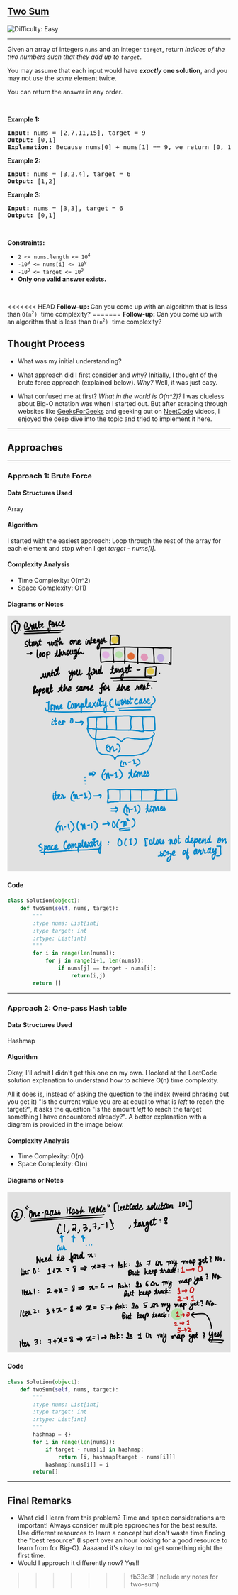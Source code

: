 <h2><a href="https://leetcode.com/problems/two-sum">Two Sum</a></h2> <img src='https://img.shields.io/badge/Difficulty-Easy-brightgreen' alt='Difficulty: Easy' /><hr><p>Given an array of integers <code>nums</code>&nbsp;and an integer <code>target</code>, return <em>indices of the two numbers such that they add up to <code>target</code></em>.</p>

<p>You may assume that each input would have <strong><em>exactly</em> one solution</strong>, and you may not use the <em>same</em> element twice.</p>

<p>You can return the answer in any order.</p>

<p>&nbsp;</p>
<p><strong class="example">Example 1:</strong></p>

<pre>
<strong>Input:</strong> nums = [2,7,11,15], target = 9
<strong>Output:</strong> [0,1]
<strong>Explanation:</strong> Because nums[0] + nums[1] == 9, we return [0, 1].
</pre>

<p><strong class="example">Example 2:</strong></p>

<pre>
<strong>Input:</strong> nums = [3,2,4], target = 6
<strong>Output:</strong> [1,2]
</pre>

<p><strong class="example">Example 3:</strong></p>

<pre>
<strong>Input:</strong> nums = [3,3], target = 6
<strong>Output:</strong> [0,1]
</pre>

<p>&nbsp;</p>
<p><strong>Constraints:</strong></p>

<ul>
	<li><code>2 &lt;= nums.length &lt;= 10<sup>4</sup></code></li>
	<li><code>-10<sup>9</sup> &lt;= nums[i] &lt;= 10<sup>9</sup></code></li>
	<li><code>-10<sup>9</sup> &lt;= target &lt;= 10<sup>9</sup></code></li>
	<li><strong>Only one valid answer exists.</strong></li>
</ul>

<p>&nbsp;</p>
<<<<<<< HEAD
<strong>Follow-up:&nbsp;</strong>Can you come up with an algorithm that is less than <code>O(n<sup>2</sup>)</code><font face="monospace">&nbsp;</font>time complexity?
=======
<strong>Follow-up:&nbsp;</strong>Can you come up with an algorithm that is less than <code>O(n<sup>2</sup>)</code><font face="monospace">&nbsp;</font>time complexity?

## Thought Process

- What was my initial understanding?

- What approach did I first consider and why?
Initially, I thought of the brute force approach (explained below). *Why?* Well, it was just easy.

- What confused me at first?
*What in the world is O(n^2)?* I was clueless about Big-O notation was when I started out. But after scraping through websites like [GeeksForGeeks](https://www.geeksforgeeks.org/analysis-algorithms-big-o-analysis/) and geeking out on [NeetCode](https://www.youtube.com/watch?v=BgLTDT03QtU&t=1073s) videos, I enjoyed the deep dive into the topic and tried to implement it here. 

---

## Approaches

---

### Approach 1: Brute Force

#### Data Structures Used
Array

#### Algorithm
I started with the easiest approach: Loop through the rest of the array for each element and stop when I get *target - nums[i]*. 

#### Complexity Analysis
- Time Complexity: O(n^2)
- Space Complexity: O(1)

#### Diagrams or Notes
![Approach 1 Notes](./notes/approach1.png)

#### Code
```python
class Solution(object):
    def twoSum(self, nums, target):
        """
        :type nums: List[int]
        :type target: int
        :rtype: List[int]
        """
        for i in range(len(nums)):
            for j in range(i+1, len(nums)):
                if nums[j] == target - nums[i]:
                    return(i,j)
        return []
```
---

### Approach 2: One-pass Hash table

#### Data Structures Used
Hashmap

#### Algorithm
Okay, I'll admit I didn't get this one on my own. I looked at the LeetCode solution explanation to understand how to achieve O(n) time complexity. 

All it does is, instead of asking the question to the index (weird phrasing but you get it) "Is the current value you are at equal to what is *left* to reach the target?", it asks the question "Is the amount *left* to reach the target something I have encountered already?". A better explanation with a diagram is provided in the image below. 

#### Complexity Analysis
- Time Complexity: O(n)
- Space Complexity: O(n)

#### Diagrams or Notes
![Approach 2 Notes](./notes/approach2.png)

#### Code
```python
class Solution(object):
    def twoSum(self, nums, target):
        """
        :type nums: List[int]
        :type target: int
        :rtype: List[int]
        """
        hashmap = {}
        for i in range(len(nums)):
            if target - nums[i] in hashmap:
                return [i, hashmap[target - nums[i]]]
            hashmap[nums[i]] = i
        return[]
```

---

## Final Remarks

- What did I learn from this problem?
Time and space considerations are important! 
Always consider multiple approaches for the best results.
Use different resources to learn a concept but don't waste time finding the "best resource" (I spent over an hour looking for a good resource to learn from for Big-O).
Aaaaand it's okay to not get something right the first time.
- Would I approach it differently now?
Yes!!


>>>>>>> fb33c3f (Include my notes for two-sum)
